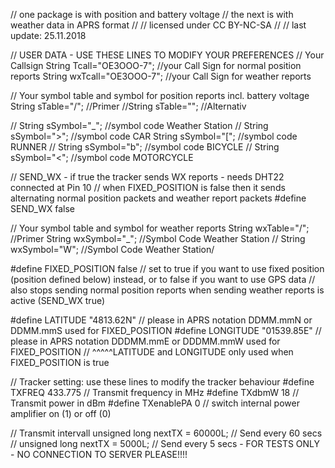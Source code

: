 // one package is with position and battery voltage
// the next is with weather data in APRS format
//
// licensed under CC BY-NC-SA
//
// last update: 25.11.2018

// USER DATA - USE THESE LINES TO MODIFY YOUR PREFERENCES
// Your Callsign
String Tcall="OE3OOO-7";     //your Call Sign for normal position reports
String wxTcall="OE3OOO-7";   //your Call Sign for weather reports

// Your symbol table and symbol for position reports incl. battery voltage
String sTable="/";           //Primer
//String sTable="\";           //Alternativ

// String sSymbol="_";          //symbol code Weather Station
// String sSymbol=">";          //symbol code CAR
String sSymbol="[";          //symbol code RUNNER
// String sSymbol="b";          //symbol code BICYCLE
// String sSymbol="<";          //symbol code MOTORCYCLE

// SEND_WX - if true the tracker sends WX reports - needs DHT22 connected at Pin 10
// when FIXED_POSITION is false then it sends alternating normal position packets and weather report packets
#define SEND_WX false

// Your symbol table and symbol for weather reports
String wxTable="/";          //Primer
String wxSymbol="_";         //Symbol Code Weather Station
// String wxSymbol="W";        //Symbol Code Weather Station/

#define FIXED_POSITION false
// set to true if you want to use fixed position (position defined below) instead, or to false if you want to use GPS data
// also stops sending normal position reports when sending weather reports is active (SEND_WX true)

#define LATITUDE "4813.62N"  // please in APRS notation DDMM.mmN or DDMM.mmS used for FIXED_POSITION
#define LONGITUDE "01539.85E" // please in APRS notation DDDMM.mmE or DDDMM.mmW used for FIXED_POSITION
// ^^^^^LATITUDE and LONGITUDE only used when FIXED_POSITION is true

// Tracker setting: use these lines to modify the tracker behaviour
#define TXFREQ  433.775      // Transmit frequency in MHz
#define TXdbmW  18           // Transmit power in dBm
#define TXenablePA  0        // switch internal power amplifier on (1) or off (0)

// Transmit intervall
unsigned long nextTX = 60000L;   // Send every 60 secs
// unsigned long nextTX = 5000L; // Send every 5 secs - FOR TESTS ONLY - NO CONNECTION TO SERVER PLEASE!!!!
